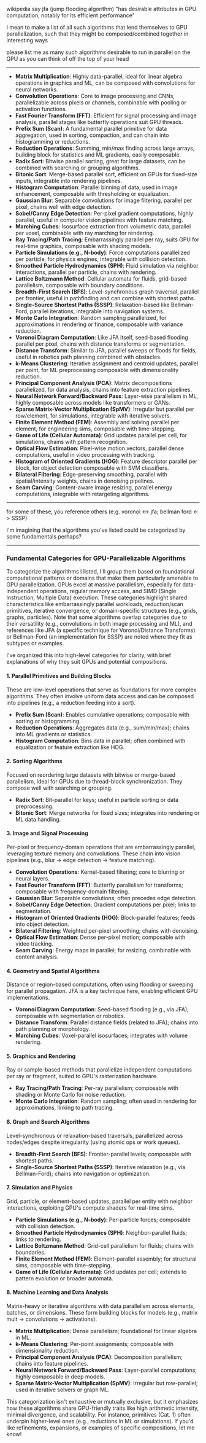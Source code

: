 wikipedia say jfa (jump flooding algorithm) "has desirable attributes in GPU
computation, notably for its efficient performance"

I mean to make a list of all such algorithms that lend themselves to GPU
parallelization, such that they might be composed/combined together in
interesting ways

please list me as many such algorithms desirable to run in parallel on the GPU
as you can think of off the top of your head

---

- **Matrix Multiplication**: Highly data-parallel, ideal for linear algebra
  operations in graphics and ML, can be composed with convolutions for neural
  networks.
- **Convolution Operations**: Core to image processing and CNNs, parallelizable
  across pixels or channels, combinable with pooling or activation functions.
- **Fast Fourier Transform (FFT)**: Efficient for signal processing and image
  analysis, parallel stages like butterfly operations suit GPU threads.
- **Prefix Sum (Scan)**: A fundamental parallel primitive for data aggregation,
  used in sorting, compaction, and can chain into histogramming or reductions.
- **Reduction Operations**: Summing, min/max finding across large arrays,
  building block for statistics and ML gradients, easily composable.
- **Radix Sort**: Bitwise parallel sorting, great for large datasets, can be
  combined with searching or grouping algorithms.
- **Bitonic Sort**: Merge-based parallel sort, efficient on GPUs for fixed-size
  inputs, integrable into rendering pipelines.
- **Histogram Computation**: Parallel binning of data, used in image
  enhancement, composable with thresholding or equalization.
- **Gaussian Blur**: Separable convolutions for image filtering, parallel per
  pixel, chains well with edge detection.
- **Sobel/Canny Edge Detection**: Per-pixel gradient computations, highly
  parallel, useful in computer vision pipelines with feature matching.
- **Marching Cubes**: Isosurface extraction from volumetric data, parallel per
  voxel, combinable with ray marching for rendering.
- **Ray Tracing/Path Tracing**: Embarrassingly parallel per ray, suits GPU for
  real-time graphics, composable with shading models.
- **Particle Simulations (e.g., N-body)**: Force computations parallelized per
  particle, for physics engines, integrable with collision detection.
- **Smoothed Particle Hydrodynamics (SPH)**: Fluid simulation via neighbor
  interactions, parallel per particle, chains with rendering.
- **Lattice Boltzmann Method**: Cellular automata for fluids, grid-based
  parallelism, composable with boundary conditions.
- **Breadth-First Search (BFS)**: Level-synchronous graph traversal, parallel
  per frontier, useful in pathfinding and can combine with shortest paths.
- **Single-Source Shortest Paths (SSSP)**: Relaxation-based like Bellman-Ford,
  parallel iterations, integrable into navigation systems.
- **Monte Carlo Integration**: Random sampling parallelized, for approximations
  in rendering or finance, composable with variance reduction.
- **Voronoi Diagram Computation**: Like JFA itself, seed-based flooding parallel
  per pixel, chains with distance transforms or segmentation.
- **Distance Transform**: Similar to JFA, parallel sweeps or floods for fields,
  useful in robotics path planning combined with obstacles.
- **k-Means Clustering**: Iterative assignment and centroid updates, parallel
  per point, for ML preprocessing composable with dimensionality reduction.
- **Principal Component Analysis (PCA)**: Matrix decompositions parallelized,
  for data analysis, chains into feature extraction pipelines.
- **Neural Network Forward/Backward Pass**: Layer-wise parallelism in ML, highly
  composable across models like transformers or GANs.
- **Sparse Matrix-Vector Multiplication (SpMV)**: Irregular but parallel per
  row/element, for simulations, integrable with iterative solvers.
- **Finite Element Method (FEM)**: Assembly and solving parallel per element,
  for engineering sims, composable with time-stepping.
- **Game of Life (Cellular Automata)**: Grid updates parallel per cell, for
  simulations, chains with pattern recognition.
- **Optical Flow Estimation**: Pixel-wise motion vectors, parallel dense
  computations, useful in video processing with tracking.
- **Histogram of Oriented Gradients (HOG)**: Feature descriptor parallel per
  block, for object detection composable with SVM classifiers.
- **Bilateral Filtering**: Edge-preserving smoothing, parallel with
  spatial/intensity weights, chains in denoising pipelines.
- **Seam Carving**: Content-aware image resizing, parallel energy computations,
  integrable with retargeting algorithms.

---

for some of these, you reference others (e.g. voronoi <-> jfa; bellman ford <->
SSSP)

I'm imagining that the algorithms you've listed could be categorized by some
fundamentals perhaps?

---

### Fundamental Categories for GPU-Parallelizable Algorithms

To categorize the algorithms I listed, I'll group them based on foundational
computational patterns or domains that make them particularly amenable to GPU
parallelization. GPUs excel at massive parallelism, especially for
data-independent operations, regular memory access, and SIMD (Single
Instruction, Multiple Data) execution. These categories highlight shared
characteristics like embarrassingly parallel workloads, reduction/scan
primitives, iterative convergence, or domain-specific structures (e.g., grids,
graphs, particles). Note that some algorithms overlap categories due to their
versatility (e.g., convolutions in both image processing and ML), and references
like JFA (a specific technique for Voronoi/Distance Transforms) or Bellman-Ford
(an implementation for SSSP) are noted where they fit as subtypes or examples.

I've organized this into high-level categories for clarity, with brief
explanations of why they suit GPUs and potential compositions.

#### 1. **Parallel Primitives and Building Blocks**

These are low-level operations that serve as foundations for more complex
algorithms. They often involve uniform data access and can be composed into
pipelines (e.g., a reduction feeding into a sort).

- **Prefix Sum (Scan)**: Enables cumulative operations; composable with sorting
  or histogramming.
- **Reduction Operations**: Aggregates data (e.g., sum/min/max); chains into ML
  gradients or statistics.
- **Histogram Computation**: Bins data in parallel; often combined with
  equalization or feature extraction like HOG.

#### 2. **Sorting Algorithms**

Focused on reordering large datasets with bitwise or merge-based parallelism,
ideal for GPUs due to thread-block synchronization. They compose well with
searching or grouping.

- **Radix Sort**: Bit-parallel for keys; useful in particle sorting or data
  preprocessing.
- **Bitonic Sort**: Merge networks for fixed sizes; integrates into rendering or
  ML data handling.

#### 3. **Image and Signal Processing**

Per-pixel or frequency-domain operations that are embarrassingly parallel,
leveraging texture memory and convolutions. These chain into vision pipelines
(e.g., blur → edge detection → feature matching).

- **Convolution Operations**: Kernel-based filtering; core to blurring or neural
  layers.
- **Fast Fourier Transform (FFT)**: Butterfly parallelism for transforms;
  composable with frequency-domain filtering.
- **Gaussian Blur**: Separable convolutions; often precedes edge detection.
- **Sobel/Canny Edge Detection**: Gradient computations per pixel; links to
  segmentation.
- **Histogram of Oriented Gradients (HOG)**: Block-parallel features; feeds into
  object detection.
- **Bilateral Filtering**: Weighted per-pixel smoothing; chains with denoising.
- **Optical Flow Estimation**: Dense per-pixel motion; composable with video
  tracking.
- **Seam Carving**: Energy maps in parallel; for resizing, combinable with
  content analysis.

#### 4. **Geometry and Spatial Algorithms**

Distance or region-based computations, often using flooding or sweeping for
parallel propagation. JFA is a key technique here, enabling efficient GPU
implementations.

- **Voronoi Diagram Computation**: Seed-based flooding (e.g., via JFA);
  composable with segmentation or robotics.
- **Distance Transform**: Parallel distance fields (related to JFA); chains into
  path planning or morphology.
- **Marching Cubes**: Voxel-parallel isosurfaces; integrates with volume
  rendering.

#### 5. **Graphics and Rendering**

Ray or sample-based methods that parallelize independent computations per ray or
fragment, suited to GPU's rasterization hardware.

- **Ray Tracing/Path Tracing**: Per-ray parallelism; composable with shading or
  Monte Carlo for noise reduction.
- **Monte Carlo Integration**: Random sampling; often used in rendering for
  approximations, linking to path tracing.

#### 6. **Graph and Search Algorithms**

Level-synchronous or relaxation-based traversals, parallelized across
nodes/edges despite irregularity (using atomic ops or work queues).

- **Breadth-First Search (BFS)**: Frontier-parallel levels; composable with
  shortest paths.
- **Single-Source Shortest Paths (SSSP)**: Iterative relaxation (e.g., via
  Bellman-Ford); chains into navigation or optimization.

#### 7. **Simulation and Physics**

Grid, particle, or element-based updates, parallel per entity with neighbor
interactions, exploiting GPU's compute shaders for real-time sims.

- **Particle Simulations (e.g., N-body)**: Per-particle forces; composable with
  collision detection.
- **Smoothed Particle Hydrodynamics (SPH)**: Neighbor-parallel fluids; links to
  rendering.
- **Lattice Boltzmann Method**: Grid-cell parallelism for fluids; chains with
  boundaries.
- **Finite Element Method (FEM)**: Element-parallel assembly; for structural
  sims, composable with time-stepping.
- **Game of Life (Cellular Automata)**: Grid updates per cell; extends to
  pattern evolution or broader automata.

#### 8. **Machine Learning and Data Analysis**

Matrix-heavy or iterative algorithms with data parallelism across elements,
batches, or dimensions. These form building blocks for models (e.g., matrix mult
→ convolutions → activations).

- **Matrix Multiplication**: Dense parallelism; foundational for linear algebra
  in ML.
- **k-Means Clustering**: Per-point assignments; composable with dimensionality
  reduction.
- **Principal Component Analysis (PCA)**: Decomposition parallelism; chains into
  feature pipelines.
- **Neural Network Forward/Backward Pass**: Layer-parallel computations; highly
  composable in deep models.
- **Sparse Matrix-Vector Multiplication (SpMV)**: Irregular but row-parallel;
  used in iterative solvers or graph ML.

This categorization isn't exhaustive or mutually exclusive, but it emphasizes
how these algorithms share GPU-friendly traits like high arithmetic intensity,
minimal divergence, and scalability. For instance, primitives (Cat. 1) often
underpin higher-level ones (e.g., reductions in ML or simulations). If you'd
like refinements, expansions, or examples of specific compositions, let me know!
